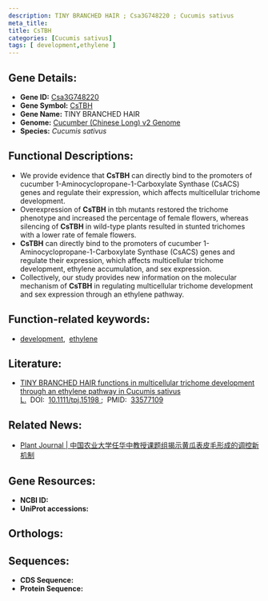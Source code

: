 ```yaml
---
description: TINY BRANCHED HAIR ; Csa3G748220 ; Cucumis sativus
meta_title:
title: CsTBH
categories: [Cucumis sativus]
tags: [ development,ethylene ]
---
```


## Gene Details:
- **Gene ID:**	[Csa3G748220]()
- **Gene Symbol:** <u> CsTBH </u>
- **Gene Name:** TINY BRANCHED HAIR
- **Genome:** [Cucumber (Chinese Long) v2 Genome]()
- **Species:** *Cucumis sativus*

## Functional Descriptions:
   - We provide evidence that **CsTBH** can directly bind to the promoters of cucumber 1-Aminocyclopropane-1-Carboxylate Synthase (CsACS) genes and regulate their expression, which affects multicellular trichome development.
   - Overexpression of **CsTBH** in tbh mutants restored the trichome phenotype and increased the percentage of female flowers, whereas silencing of **CsTBH** in wild-type plants resulted in stunted trichomes with a lower rate of female flowers.
   - **CsTBH** can directly bind to the promoters of cucumber 1-Aminocyclopropane-1-Carboxylate Synthase (CsACS) genes and regulate their expression, which affects multicellular trichome development, ethylene accumulation, and sex expression.
   - Collectively, our study provides new information on the molecular mechanism of **CsTBH** in regulating multicellular trichome development and sex expression through an ethylene pathway.

## Function-related keywords:
   - [development](/tags/development/),&nbsp;&nbsp;[ethylene](/tags/ethylene/)

## Literature:
   - [TINY BRANCHED HAIR functions in multicellular trichome development through an ethylene pathway in Cucumis sativus L.]( https://onlinelibrary.wiley.com/doi/10.1111/tpj.15198)&nbsp;&nbsp;DOI:&nbsp;&nbsp;[10.1111/tpj.15198 ](https://onlinelibrary.wiley.com/doi/10.1111/tpj.15198);&nbsp;&nbsp;PMID:&nbsp;&nbsp;[33577109](https://pubmed.ncbi.nlm.nih.gov/33577109/)

## Related News:
   - [Plant Journal | 中国农业大学任华中教授课题组揭示黄瓜表皮毛形成的调控新机制](https://mp.weixin.qq.com/s?__biz=Mzg3MDEwNDEyMg==&mid=2247505156&idx=3&sn=94b16fe47df161b0a4b71da8132a9716&chksm=ce907851f9e7f14776ffaba899807d0c8bf6b72cc543dc44587b43aa52152bfed0843b884eb2&scene=27#wechat_redirect)

## Gene Resources:
- **NCBI ID:**  [](https://www.ncbi.nlm.nih.gov/gene/?term=)
- **UniProt accessions:** [](https://www.uniprot.org/uniprotkb//entry)

## Orthologs:

## Sequences:
- **CDS Sequence:**
- **Protein Sequence:**
